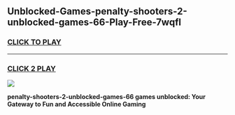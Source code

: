
## Unblocked-Games-penalty-shooters-2-unblocked-games-66-Play-Free-7wqfl
<h3>
<a href="https://premium76.site?title=penalty-shooters-2-unblocked-games-66&ref=23A">CLICK TO PLAY</a></h3>
<hr>

<h3>
<a href="https://premium76.site?title=penalty-shooters-2-unblocked-games-66&ref=23A">CLICK 2 PLAY</a>
  
</h3>

<a href="https://premium76.site?title=penalty-shooters-2-unblocked-games-66&ref=23A"><img src="https://clearcache.store/games.png"></a>


**penalty-shooters-2-unblocked-games-66 games unblocked: Your Gateway to Fun and Accessible Online Gaming**
